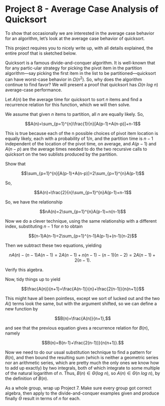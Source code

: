 # Project 8 - Average Case Analysis of Quicksort  

To show that occasionally we are interested in the average case behavior for an algorithm, let’s look at the average case behavior of quicksort.  

This project requires you to nicely write up, with all details explained, the entire proof that is sketched below.  

Quicksort is a famous divide-and-conquer algorithm. It is well-known that for any partic-ular strategy for picking the pivot item in the partition algorithm—say picking the first item in the list to be partitioned—quicksort can have worst-case behavior in $\Omega(n^{2})$. So, why does the algorithm continue to find favor? We will present a proof that quicksort has $\Omega(n\ log\ n)$ average-case performance.  

Let $A(n)$ be the average time for quicksort to sort $n$ items and find a recurrence relation for this function, which we will then solve.  

We assume that given $n$ items to partition, all $n$ are equally likely. So,  

$$A(n)=\sum_{p=1}^{n}\frac{1}{n}[A(p-1)+A(n-p)]+n-1$$  

This is true because each of the n possible choices of pivot item location is equally likely, each with a probability of $1/n$, and the partition time is $n−1$ independent of the location of the pivot time, on average, and $A(p − 1)$ and $A(n − p)$ are the average times needed to do the two recursive calls to quicksort on the two sublists produced by the partition.  

Show that

$$\sum_{p=1}^{n}[A(p-1)+A(n-p)]=2\sum_{p=1}^{n}A(p-1)$$  

So,  

$$A(n)=\frac{2}{n}\sum_{p=1}^{n}A(p-1)+n-1$$  

So, we have the relationship  

$$nA(n)=2\sum_{p=1}^{n}A(p-1)+n(n-1)$$  

Now we do a clever technique, using the same relationship with a different index, substituting $n − 1$ for $n$ to obtain  

$$(n-1)A(n-1)=2\sum_{p=1}^{n-1}A(p-1)+(n-1)(n-2)$$  

Then we subtract these two equations, yielding  

$$nA(n)-(n-1)A(n-1)=2A(n-1)+n(n-1)-(n-1)(n-2)=2A(n-1)+2(n-1).$$  

Verify this algebra.  

Now, tidy things up to yield  

$$\frac{A(n)}{n+1}=\frac{A(n-1)}{n}+\frac{2(n-1)}{n(n+1)}$$  

This might have all been pointless, except we sort of lucked out and the two $A()$ terms look the same, but with the argument shifted, so we can define a new function by  

$$B(n)=\frac{A(n)}{n+1},$$  

and see that the previous equation gives a recurrence relation for $B(n)$, namely  

$$B(n)=B(n-1)+\frac{2(n-1))}{n(n+1)}.$$  

Now we need to do our usual substitution technique to find a pattern for $B(n)$, and then bound the resulting sum (which is neither a geometric series nor an arithmetic series, which are pretty much the only ones we know how to add up exactly) by two integrals, both of which integrate to some multiple of the natural logarithm of $n$. Thus, $B(n)\in\Theta(log\ n)$, so $A(n)\in\Theta(n\ log\ n)$, by the definition of $B(n)$.  

As a whole group, wrap up Project 7. Make sure every group got correct algebra, then apply to the divide-and-conquer examples given and produce finally $\Theta$ result in terms of $n$ for each.  
